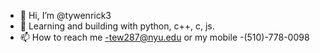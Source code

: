 - 👋 Hi, I’m @tywenrick3
- 🌱 Learning and building with python, c++, c, js.
- 📫 How to reach me -tew287@nyu.edu or my mobile -(510)-778-0098

<!---
tywenrick3/tywenrick3 is a ✨ special ✨ repository because its `README.md` (this file) appears on your GitHub profile.
You can click the Preview link to take a look at your changes.
--->
